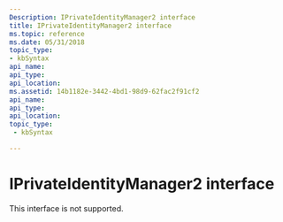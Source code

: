 ```yaml
---
Description: IPrivateIdentityManager2 interface
title: IPrivateIdentityManager2 interface
ms.topic: reference
ms.date: 05/31/2018
topic_type: 
- kbSyntax
api_name: 
api_type: 
api_location: 
ms.assetid: 14b1182e-3442-4bd1-98d9-62fac2f91cf2
api_name: 
api_type: 
api_location: 
topic_type: 
 - kbSyntax

---
```


# IPrivateIdentityManager2 interface

This interface is not supported.

 

 



